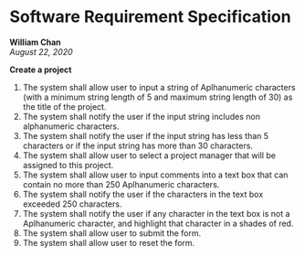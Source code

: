 # Software Requirement Specification 
**William Chan**  
*August 22, 2020*

**Create a project**

1. The system shall allow user to input a string of Aplhanumeric characters (with a minimum string length of 5 and maximum string length of 30) as the title of the project.
1. The system shall notify the user if the input string includes non alphanumeric characters.
1. The system shall notify the user if the input string has less than 5 characters or if the input string has more than 30 characters. 
1. The system shall allow user to select a project manager that will be assigned to this project.
1. The system shall allow user to input comments into a text box that can contain no more than 250 Aplhanumeric characters.
1. The system shall notify the user if the characters in the text box exceeded 250 characters.
1. The system shall notify the user if any character in the text box is not a Aplhanumeric character, and highlight that character in a shades of red.
1. The system shall allow user to submit the form.
1. The system shall allow user to reset the form.